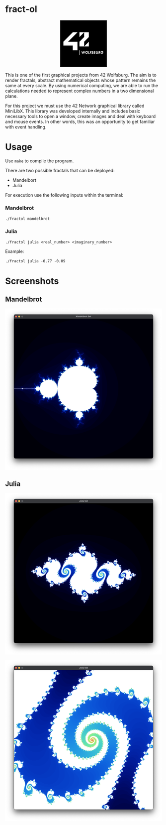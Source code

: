 # fract-ol
 
<p align="center">
<img src="https://github.com/santiagotena/assets/blob/master/logos/42%20logo.jpeg?raw=true" alt="42 Wolfsburg Logo" width="150" height="150">
</p>
 
This is one of the first graphical projects from 42 Wolfsburg. The aim is to render fractals, abstract mathematical objects whose pattern remains the same at every scale. By using numerical computing, we are able to run the calculations needed to represent complex numbers in a two dimensional plane.
 
For this project we must use the 42 Network graphical library called MiniLibX. This library was
developed internally and includes basic necessary tools to open a window, create images
and deal with keyboard and mouse events. In other words, this was an opportunity to get familiar with event handling.
 
# Usage
 
Use `make` to compile the program.
 
There are two possible fractals that can be deployed:
<ul>
<li> Mandelbort </li>
<li> Julia </li>
</ul> 
 
For execution use the following inputs within the terminal:
 
### Mandelbrot
```
./fractol mandelbrot
```
 
### Julia
```
./fractol julia <real_number> <imaginary_number>
```

Example: 
```
./fractol julia -0.77 -0.09
 ```
 
# Screenshots
## Mandelbrot
<p align="center">
<img src="https://github.com/santiagotena/fract-ol/blob/master/screenshots/mandelbrot.png?raw=true" alt="Mandelbrot image">
</p>
 
## Julia
<p align="center">
<img src="https://github.com/santiagotena/fract-ol/blob/master/screenshots/julia.png?raw=true" alt="Julia image one">
</p>
<p align="center">
<img src="https://github.com/santiagotena/fract-ol/blob/master/screenshots/julia_zoom.png?raw=true" alt="Julia image two">
</p>
 
